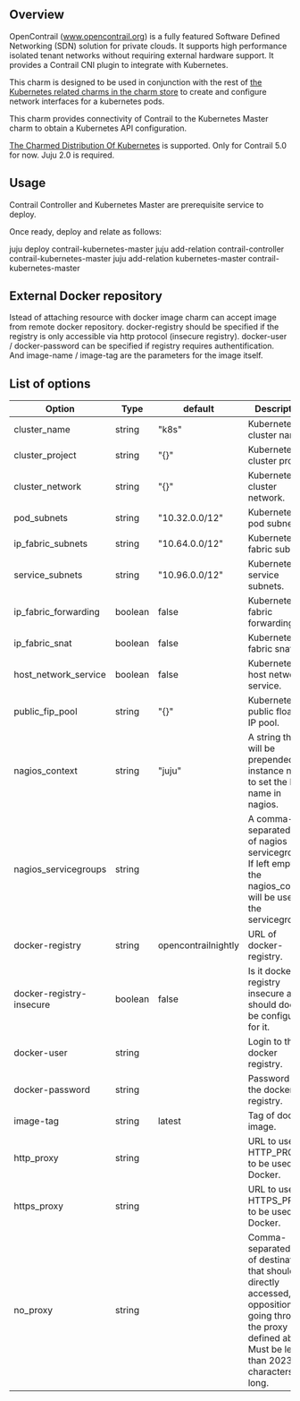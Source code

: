 Overview
--------

OpenContrail (www.opencontrail.org) is a fully featured Software Defined
Networking (SDN) solution for private clouds. It supports high performance
isolated tenant networks without requiring external hardware support. It
provides a Contrail CNI plugin to integrate with Kubernetes.

This charm is designed to be used in conjunction with the rest of
[the Kubernetes related charms in the charm store](https://jaas.ai/canonical-kubernetes)
to create and configure network interfaces for a kubernetes pods.

This charm provides connectivity of Contrail to the Kubernetes Master charm to obtain a Kubernetes API configuration.

[The Charmed Distribution Of Kubernetes](https://jaas.ai/canonical-kubernetes) is supported.
Only for Contrail 5.0 for now.
Juju 2.0 is required.

Usage
-----

Contrail Controller and Kubernetes Master are prerequisite service to deploy.

Once ready, deploy and relate as follows:

juju deploy contrail-kubernetes-master
juju add-relation contrail-controller contrail-kubernetes-master
juju add-relation kubernetes-master contrail-kubernetes-master

External Docker repository
--------------------------

Istead of attaching resource with docker image charm can accept image from remote docker repository.
docker-registry should be specified if the registry is only accessible via http protocol (insecure registry).
docker-user / docker-password can be specified if registry requires authentification.
And image-name / image-tag are the parameters for the image itself.

List of options
---------------

Option   | Type| default | Description
---------|-----|---------|-------------
cluster_name | string | "k8s" | Kubernetes cluster name.
cluster_project | string | "{}" | Kubernetes cluster project.
cluster_network | string | "{}" | Kubernetes cluster network.
pod_subnets | string | "10.32.0.0/12" | Kubernetes pod subnets.
ip_fabric_subnets | string | "10.64.0.0/12" | Kubernetes IP fabric subnets.
service_subnets | string | "10.96.0.0/12" | Kubernetes service subnets.
ip_fabric_forwarding | boolean | false | Kubernetes IP fabric forwarding.
ip_fabric_snat | boolean | false | Kubernetes IP fabric snat.
host_network_service | boolean | false | Kubernetes host network service.
public_fip_pool | string | "{}" | Kubernetes public floating IP pool.
nagios_context | string | "juju" | A string that will be prepended to instance name to set the host name in nagios.
nagios_servicegroups | string | | A comma-separated list of nagios servicegroups. If left empty, the nagios_context will be used as the servicegroup.
docker-registry | string | opencontrailnightly | URL of docker-registry.
docker-registry-insecure | boolean | false | Is it docker-registry insecure and should docker be configured for it.
docker-user | string | | Login to the docker registry.
docker-password | string | | Password to the docker registry.
image-tag | string | latest | Tag of docker image.
http_proxy | string | | URL to use for HTTP_PROXY to be used by Docker.
https_proxy | string | | URL to use for HTTPS_PROXY to be used by Docker.
no_proxy | string | | Comma-separated list of destinations that should be directly accessed, by opposition of going through the proxy defined above. Must be less than 2023 characters long.
